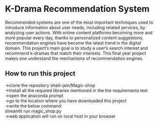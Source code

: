 # K-Drama Recommendation System
Recommended systems are one of the most important techniques used to introduce 
information about user needs, including related services, by analyzing user actions. With online 
content platforms becoming more and more popular every day, thanks to personalized content 
suggestions, recommendation engines have become the latest trend in the digital domain.
This project’s main goal is to study a user’s search interest 
and recommend k-dramas that match their interests. This final year project 
makes one understand the mechanisms of recommendation engines.

## How to run this project
->clone the repository shaili-jain/Magic-shop</br>
->Install all the required libraries mentioned in the the requirements text</br>
->open the anaconda prompt</br>
->go to the location where you have downloaded this project</br>
->write the below command:</br>
	streamlit run magic_shop.py</br>
->web application will run on local host in your browser </br>